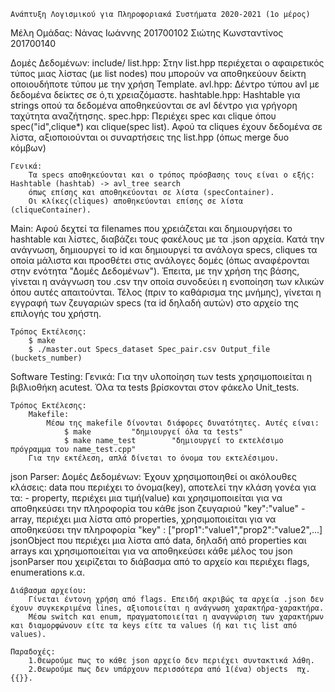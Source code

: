 	Ανάπτυξη Λογισμικού για Πληροφοριακά Συστήματα 2020-2021 (1o μέρος)

Μέλη Ομάδας:
    Νάνας Ιωάννης 		201700102
    Σιώτης Κωνσταντίνος 201700140

Δομές Δεδομένων:
    include/
        list.hpp: Στην list.hpp περιέχεται ο αφαιρετικός τύπος μιας λίστας (με list nodes) που μπορούν να αποθηκεύουν δείκτη οποιουδήποτε τύπου με την χρήση Template.
        avl.hpp: Δέντρο τύπου avl με δεδομένα δείκτες σε ό,τι χρειαζόμαστε.
        hashtable.hpp: Hashtable για strings οπού τα δεδομένα αποθηκεύονται σε avl δέντρο για γρήγορη ταχύτητα αναζήτησης.
        spec.hpp: Περιέχει spec και clique όπου spec("id",clique*) και clique(spec list). Αφού τα cliques έχουν δεδομένα σε λίστα, αξιοποιούνται οι συναρτήσεις της list.hpp (όπως merge δυο κόμβων)

    Γενικά:
        Τα specs αποθηκεύονται και ο τρόπος πρόσβασης τους είναι ο εξής: Hashtable (hashtab) -> avl_tree search
        όπως επίσης και αποθηκεύονται σε λίστα (specContainer).
        Οι κλίκες(cliques) αποθηκεύονται επίσης σε λίστα (cliqueContainer).

Main:
    Αφού δεχτεί τα filenames που χρειάζεται και δημιουργήσει το hashtable και λίστες, διαβάζει τους φακέλους με τα .json αρχεία.
    Κατά την ανάγνωση, δημιουργεί το id και δημιουργεί τα ανάλογα specs, cliques τα οποία μάλιστα και προσθέτει στις ανάλογες δομές (όπως αναφέρονται στην ενότητα "Δομές Δεδομένων").
    Έπειτα, με την χρήση της βάσης, γίνεται η ανάγνωση του .csv την οποία συνοδεύει η ενοποίηση των κλικών όπου αυτές απαιτούνται.
    Τέλος (πριν το καθάρισμα της μνήμης), γίνεται η εγγραφή των ζευγαριών specs (τα id δηλαδή αυτών) στο αρχείο της επιλογής του χρήστη.
        

    Τρόπος Εκτέλεσης:
        $ make
        $ ./master.out Specs_dataset Spec_pair.csv Output_file (buckets_number)



Software Testing:
    Γενικά:
        Για την υλοποίηση των tests χρησιμοποιείται η βιβλιοθήκη acutest.
        Όλα τα tests βρίσκονται στον φάκελο Unit_tests.

    Τρόπος Εκτέλεσης:
        Makefile:
            Μέσω της makefile δίνονται διάφορες δυνατότητες. Αυτές είναι:
                $ make         "δημιουργεί όλα τα tests"
                $ make name_test        "δημιουργεί το εκτελέσιμο πρόγραμμα του name_test.cpp"
        Για την εκτέλεση, απλά δίνεται το όνομα του εκτελέσιμου.



json Parser:
    Δομές Δεδομένων:
        Έχουν χρησιμοποιηθεί οι ακόλουθες κλάσεις:
        data που περιέχει το όνομα(key), αποτελεί την κλάση γονέα για τα:
        - property, περιέχει μια τιμή(value) και χρησιμοποιείται για να αποθηκεύσει την πληροφορία του κάθε json ζευγαριού "key":"value"
        - array, περιέχει μια λίστα από properties, χρησιμοποιείται για να αποθηκεύσει την πληροφορία "key" : ["prop1":"value1","prop2":"value2",...]
        jsonObject που περιέχει μια λίστα από data, δηλαδή από properties και arrays και χρησιμοποιείται για να αποθηκεύσει κάθε μέλος του json
        jsonParser που χειρίζεται το διάβασμα από το αρχείο και περιέχει flags, enumerations κ.α.

    Διάβασμα αρχείου:
        Γίνεται έντονη χρήση από flags. Επειδή ακριβώς τα αρχεία .json δεν έχουν συγκεκριμένα lines, αξιοποιείται η ανάγνωση χαρακτήρα-χαρακτήρα.
        Μέσω switch και enum, πραγματοποιείται η αναγνώριση των χαρακτήρων και διαμορφώνουν είτε τα keys είτε τα values (ή και τις list από values).

    Παραδοχές: 
        1.Θεωρούμε πως το κάθε json αρχείο δεν περιέχει συντακτικά λάθη.
        2.Θεωρούμε πως δεν υπάρχουν περισσότερα από 1(ένα) objects  πχ.{{}}. 
